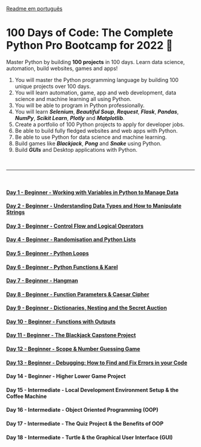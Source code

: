 
[Readme em português](https://github.com/mardenmnt/100-days-of-code/blob/main/README-ptbr.md)

# 100 Days of Code: The Complete Python Pro Bootcamp for 2022 :snake:

Master Python by building **100 projects** in 100 days. Learn data science, automation, build websites, games and apps!

1. You will master the Python programming language by building 100 unique projects over 100 days.
2. You will learn automation, game, app and web development, data science and machine learning all using Python.
3. You will be able to program in Python professionally.
4. You will learn _**Selenium**_, _**Beautiful Soup**_, _**Request**_, _**Flask**_, _**Pandas**_, _**NumPy**_, _**Scikit Learn**_, _**Plotly**_ and _**Matplotlib**_.
5. Create a portfolio of 100 Python projects to apply for developer jobs.
6. Be able to build fully fledged websites and web apps with Python.
7. Be able to use Python for data science and machine learning.
8. Build games like _**Blackjack**_, _**Pong**_ and _**Snake**_ using Python.
9. Build _**GUIs**_ and Desktop applications with Python.

<br>

---

<br>

#### [Day 1 - Beginner - Working with Variables in Python to Manage Data](https://github.com/mardenmnt/100-days-of-code/tree/main/day_01)

#### [Day 2 - Beginner - Understanding Data Types and How to Manipulate Strings](https://github.com/mardenmnt/100-days-of-code/tree/main/day_02)

#### [Day 3 - Beginner - Control Flow and Logical Operators](https://github.com/mardenmnt/100-days-of-code/tree/main/day_03)

#### [Day 4 - Beginner - Randomisation and Python Lists](https://github.com/mardenmnt/100-days-of-code/tree/main/day_04)

#### [Day 5 - Beginner - Python Loops](https://github.com/mardenmnt/100-days-of-code/tree/main/day_05)

#### [Day 6 - Beginner - Python Functions & Karel](https://github.com/mardenmnt/100-days-of-code/tree/main/day_06)

#### [Day 7 - Beginner - Hangman](https://github.com/mardenmnt/100-days-of-code/tree/main/day_07)

#### [Day 8 - Beginner - Function Parameters & Caesar Cipher](https://github.com/mardenmnt/100-days-of-code/tree/main/day_08)

#### [Day 9 - Beginner - Dictionaries, Nesting and the Secret Auction](https://github.com/mardenmnt/100-days-of-code/tree/main/day_09)

#### [Day 10 - Beginner - Functions with Outputs](https://github.com/mardenmnt/100-days-of-code/tree/main/day_10)

#### [Day 11 - Beginner - The Blackjack Capstone Project](https://github.com/mardenmnt/100-days-of-code/tree/main/day_11)

#### [Day 12  - Beginner - Scope & Number Guessing Game](https://github.com/mardenmnt/100-days-of-code/tree/main/day_12)

#### [Day 13 - Beginner - Debugging: How to Find and Fix Errors in your Code](https://github.com/mardenmnt/100-days-of-code/tree/main/day_13)

#### Day 14 - Beginner - Higher Lower Game Project

#### Day 15 - Intermediate - Local Development Environment Setup & the Coffee Machine

#### Day 16  - Intermediate - Object Oriented Programming (OOP)

#### Day 17 - Intermediate - The Quiz Project & the Benefits of OOP

#### Day 18 - Intermediate - Turtle & the Graphical User Interface (GUI)

